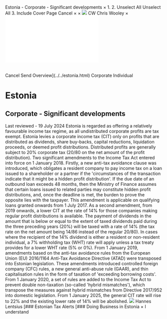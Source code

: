 Estonia - Corporate - Significant developments
×
1.
2.
Unselect All
Unselect All
3.
Include Cover Page
Cancel
×
×
![](../../-/media/world-wide-tax-summaries/attachments/global---chris-wooley.ashx%3Frev=ac5e5f3223b34096b1afc2a6009c7320&revision=ac5e5f32-23b3-4096-b1af-c2a6009c7320&hash=859B7ADC84DC2CBEC9760E9E6EE7DE6D0A8BFCDF)
CW
Chris Wooley
×
![](significant-developments.html)
######
Cancel
Send
Overview](../../estonia.html)
Corporate
Individual
# Estonia
## Corporate - Significant developments
Last reviewed - 19 July 2024
Estonia is regarded as offering a relatively favourable income tax regime, as all undistributed corporate profits are tax exempt. Estonia levies a corporate income tax (CIT) only on profits that are distributed as dividends, share buy-backs, capital reductions, liquidation proceeds, or deemed profit distributions. Distributed profits are generally subject to 20% corporate tax (20/80 on the net amount of the profit distribution).
Two significant amendments to the Income Tax Act entered into force on 1 January 2018.
Firstly, a new anti-tax avoidance clause was introduced, which obligates a resident company to pay income tax on a loan issued to a shareholder or a partner if the 'circumstances of the transaction indicate that it might be a hidden profit distribution'. If the due date of an outbound loan exceeds 48 months, then the Ministry of Finance assumes that certain loans issued to related parties may constitute hidden profit distributions, and, once the deadline is met, the burden to prove the opposite lies with the taxpayer. This amendment is applicable on qualifying loans granted onwards from 1 July 2017.
As a second amendment, from 2019 onwards, a lower CIT at the rate of 14% for those companies making regular profit distributions is available. The payment of dividends in the amount that is below or equal to the extent of taxed dividends paid during the three preceding years (20%) will be taxed with a rate of 14% (the tax rate on the net amount being 14/86 instead of the regular 20/80). In cases where the recipient of the 14% dividend is either a resident or non-resident individual, a 7% withholding tax (WHT) rate will apply unless a tax treaty provides for a lower WHT rate (5% or 0%).
From 1 January 2019, amendments based on the anti-tax avoidance rules from the European Union (EU) 2016/1164 Anti-Tax Avoidance Directive (ATAD) were transposed into Estonian legislation. These amendments introduced controlled foreign company (CFC) rules, a new general anti-abuse rule (GAAR), and thin capitalisation rules in the form of taxation of 'exceeding borrowing costs'.
From 1 January 2020, a set of rules are added to the Income Tax Act to prevent double non-taxation (so-called 'hybrid mismatches'), which transpose the measures against hybrid mismatches from Directive 2017/952 into domestic legislation.
From 1 January 2025, the general CIT rate will rise to 22% and the existing lower rate of 14% will be abolished.
![](../../-/media/world-wide-tax-summaries/attachments/estonia---hannes_lentsius.ashx%3Frev=31f88e16b03b44cbbfa48d1a5b28f7b6&revision=31f88e16-b03b-44cb-bfa4-8d1a5b28f7b6&hash=1B232B35B005C29B4211D624E8D01BC29E7ADF61)
Hannes Lentsius
[### Estonian Tax Alerts
[### Doing Business in Estonia
×
I understand